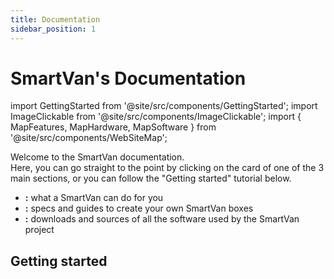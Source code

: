 ```yaml
---
title: Documentation
sidebar_position: 1
---
```


# SmartVan's Documentation

import GettingStarted from '@site/src/components/GettingStarted';
import ImageClickable from '@site/src/components/ImageClickable';
import { MapFeatures, MapHardware, MapSoftware } from '@site/src/components/WebSiteMap';

Welcome to the SmartVan documentation.<br />
Here, you can go straight to the point by clicking on the card of one of the 3
main sections, or you can follow the "Getting started" tutorial below.

<div
  style={{
    display: 'flex',
    flexWrap: 'wrap',
    justifyContent: 'space-around',
  }}>

  <ImageClickable
    src="/img/docs/features_logo.png"
    alt="SmartVan's Features"
    link="docs/features"
    width="300px" />
  
  <ImageClickable
    src="/img/docs/hardware_logo.png"
    alt="SmartVan's Hardware"
    link="docs/hardware"
    width="300px" />
  
  <ImageClickable
    src="/img/docs/software_logo.png"
    alt="SmartVan's Software"
    link="docs/software"
    width="300px" />

</div>

* **<MapFeatures />:** what a SmartVan can do for you
* **<MapHardware />:** specs and guides to create your own SmartVan boxes
* **<MapSoftware />:** downloads and sources of all the software used by the SmartVan project

## Getting started

<GettingStarted notitle/>
